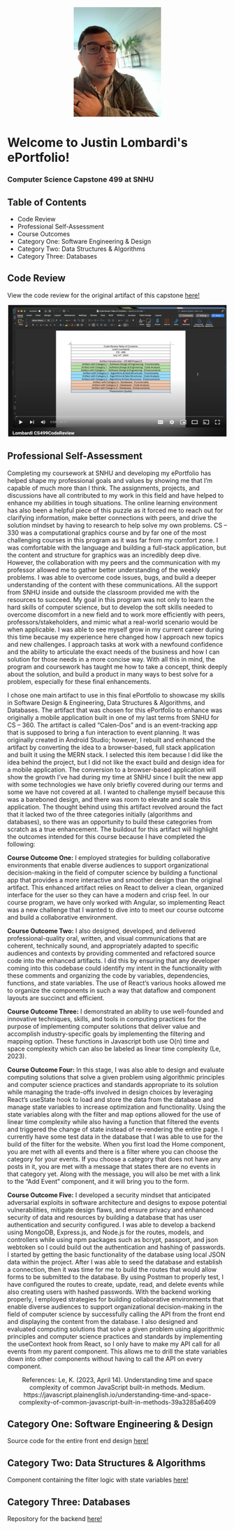 <center>
  <img src="ProfilePhoto.jpeg" height=250 width=200>
</center>

# Welcome to Justin Lombardi's ePortfolio!

### Computer Science Capstone 499 at SNHU

## Table of Contents
<ul>
  <li>Code Review</li>
  <li>Professional Self-Assessment</li>
  <li>Course Outcomes</li>
  <li>Category One: Software Engineering & Design</li>
  <li>Category Two: Data Structures & Algorithms</li>
  <li>Category Three: Databases</li>
</ul>

## Code Review 
View the code review for the original artifact of this capstone <a href="https://youtu.be/wBpu8ryyRQ0" title="here!">here!</a>
<center><a href="https://youtu.be/wBpu8ryyRQ0"><img src="CodeReviewThumbnail.png" height=300 width=500></a></center>

## Professional Self-Assessment

Completing my coursework at SNHU and developing my ePortfolio has helped shape my professional goals and values by showing me that I’m capable of much more than I think. The assignments, projects, and discussions have all contributed to my work in this field and have helped to enhance my abilities in tough situations. The online learning environment has also been a helpful piece of this puzzle as it forced me to reach out for clarifying information, make better connections with peers, and drive the solution mindset by having to research to help solve my own problems. CS – 330 was a computational graphics course and by far one of the most challenging courses in this program as it was far from my comfort zone. I was comfortable with the language and building a full-stack application, but the content and structure for graphics was  an incredibly deep dive. However, the collaboration with my peers and the communication with my professor allowed me to gather better understanding of the weekly problems. I was able to overcome code issues, bugs, and build a deeper understanding of the content with these communications. All the support from SNHU inside and outside the classroom provided me with the resources to succeed. My goal in this program was not only to learn the hard skills of computer science, but to develop the soft skills needed to overcome discomfort in a new field and to work more efficiently with peers, professors/stakeholders, and mimic what a real-world scenario would be when applicable. I was able to see myself grow in my current career during this time because my experience here changed how I approach new topics and new challenges. I approach tasks at work with a newfound confidence and the ability to articulate the exact needs of the business and how I can solution for those needs in a more concise way. With all this in mind, the program and coursework has taught me how to take a concept, think deeply about the solution, and build a product in many ways to best solve for a problem, especially for these final enhancements.

I chose one main artifact to use in this final ePortfolio to showcase my skills in Software Design & Engineering, Data Structures & Algorithms, and Databases. The artifact that was chosen for this ePortfolio to enhance was originally a mobile application built in one of my last terms from SNHU for CS – 360. The artifact is called “Calen-Dos” and is an event-tracking app that is supposed to bring a fun interaction to event planning. It was originally created in Android Studio; however, I rebuilt and enhanced the artifact by converting the idea to a browser-based, full stack application and built it using the MERN stack. I selected this item because I did like the idea behind the project, but I did not like the exact build and design idea for a mobile application. The conversion to a browser-based application will show the growth I’ve had during my time at SNHU since I built the new app with some technologies we have only briefly covered during our terms and some we have not covered at all. I wanted to challenge myself because this was a bareboned design, and there was room to elevate and scale this application. The thought behind using this artifact revolved around the fact that it lacked two of the three categories initially (algorithms and databases), so there was an opportunity to build these categories from scratch as a true enhancement. The buildout for this artifact will highlight the outcomes intended for this course because I have completed the following: 

**Course Outcome One:**
I employed strategies for building collaborative environments that enable diverse audiences to support organizational decision-making in the field of computer science by building a functional app that provides a more interactive and smoother design than the original artifact. This enhanced artifact relies on React to deliver a clean, organized interface for the user so they can have a modern and crisp feel. In our course program, we have only worked with Angular, so implementing React was a new challenge that I wanted to dive into to meet our course outcome and build a collaborative environment. 

**Course Outcome Two:**
I also designed, developed, and delivered professional-quality oral, written, and visual communications that are coherent, technically sound, and appropriately adapted to specific audiences and contexts by providing commented and refactored source code into the enhanced artifacts. I did this by ensuring that any developer coming into this codebase could identify my intent in the functionality with these comments and organizing the code by variables, dependencies, functions, and state variables. The use of React’s various hooks allowed me to organize the components in such a way that dataflow and component layouts are succinct and efficient.

**Course Outcome Three:**
I demonstrated an ability to use well-founded and innovative techniques, skills, and tools in computing practices for the purpose of implementing computer solutions that deliver value and accomplish industry-specific goals by implementing the filtering and mapping option. These functions in Javascript both use O(n) time and space complexity which can also be labeled as linear time complexity (Le, 2023). 

**Course Outcome Four:**
In this stage, I was also able to design and evaluate computing solutions that solve a given problem using algorithmic principles and computer science practices and standards appropriate to its solution while managing the trade-offs involved in design choices by leveraging React’s useState hook to load and store the data from the database and manage state variables to increase optimization and functionality. Using the state variables along with the filter and map options allowed for the use of linear time complexity while also having a function that filtered the events and triggered the change of state instead of re-rendering the entire page. I currently have some test data in the database that I was able to use for the build of the filter for the website. When you first load the Home component, you are met with all events and there is a filter where you can choose the category for your events. If you choose a category that does not have any posts in it, you are met with a message that states there are no events in that category yet. Along with the message, you will also be met with a link to the “Add Event” component, and it will bring you to the form.

**Course Outcome Five:**
I developed a security mindset that anticipated adversarial exploits in software architecture and designs to expose potential vulnerabilities, mitigate design flaws, and ensure privacy and enhanced security of data and resources by building a database that has user authentication and security configured. I was able to develop a backend using MongoDB, Express.js, and Node.js for the routes, models, and controllers while using npm packages such as bcrypt, passport, and json webtoken so I could build out the authentication and hashing of passwords. I started by getting the basic functionality of the database using local JSON data within the project. After I was able to seed the database and establish a connection, then it was time for me to build the routes that would allow forms to be submitted to the database. By using Postman to properly test, I have configured the routes to create, update, read, and delete events while also creating users with hashed passwords. With the backend working properly, I employed strategies for building collaborative environments that enable diverse audiences to support organizational decision-making in the field of computer science by successfully calling the API from the front end and displaying the content from the database. I also designed and evaluated computing solutions that solve a given problem using algorithmic principles and computer science practices and standards by implementing the useContext hook from React, so I only have to make my API call for all events from my parent component. This allows me to drill the state variables down into other components without having to call the API on every component.

<center>References:
Le, K. (2023, April 14). Understanding time and space complexity of common JavaScript built-in methods. Medium. https://javascript.plainenglish.io/understanding-time-and-space-complexity-of-common-javascript-built-in-methods-39a3285a6409</center>

## Category One: Software Engineering & Design
Source code for the entire front end design <a href='https://github.com/JLombardi427/eportfolio/tree/main/eportfolio-frontend'>here!</a> 

## Category Two: Data Structures & Algorithms
Component containing the filter logic with state variables <a href='https://github.com/JLombardi427/eportfolio/blob/main/eportfolio-frontend/src/Components/Home/Home.js'>here!</a>

## Category Three: Databases
 Repository for the backend <a href='https://github.com/JLombardi427/eportfolio/tree/main/backend-eportfolio'>here!</a>


